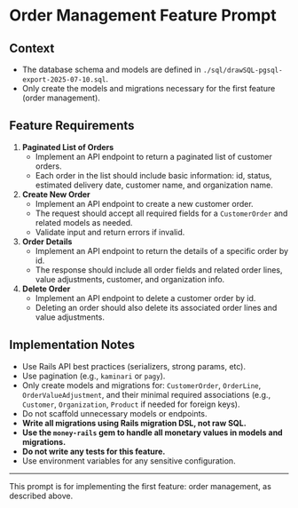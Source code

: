 # Order Management Feature Prompt

## Context
- The database schema and models are defined in `./sql/drawSQL-pgsql-export-2025-07-10.sql`.
- Only create the models and migrations necessary for the first feature (order management).

## Feature Requirements
1. **Paginated List of Orders**
    - Implement an API endpoint to return a paginated list of customer orders.
    - Each order in the list should include basic information: id, status, estimated delivery date, customer name, and organization name.
2. **Create New Order**
    - Implement an API endpoint to create a new customer order.
    - The request should accept all required fields for a `CustomerOrder` and related models as needed.
    - Validate input and return errors if invalid.
3. **Order Details**
    - Implement an API endpoint to return the details of a specific order by id.
    - The response should include all order fields and related order lines, value adjustments, customer, and organization info.
4. **Delete Order**
    - Implement an API endpoint to delete a customer order by id.
    - Deleting an order should also delete its associated order lines and value adjustments.

## Implementation Notes
- Use Rails API best practices (serializers, strong params, etc).
- Use pagination (e.g., `kaminari` or `pagy`).
- Only create models and migrations for: `CustomerOrder`, `OrderLine`, `OrderValueAdjustment`, and their minimal required associations (e.g., `Customer`, `Organization`, `Product` if needed for foreign keys).
- Do not scaffold unnecessary models or endpoints.
- **Write all migrations using Rails migration DSL, not raw SQL.**
- **Use the `money-rails` gem to handle all monetary values in models and migrations.**
- **Do not write any tests for this feature.**
- Use environment variables for any sensitive configuration.

---

This prompt is for implementing the first feature: order management, as described above.
